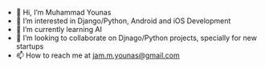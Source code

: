 - 👋 Hi, I’m Muhammad Younas
- 👀 I’m interested in Django/Python, Android and iOS Development
- 🌱 I’m currently learning AI
- 💞️ I’m looking to collaborate on Djnago/Python projects, specially for new startups
- 📫 How to reach me at jam.m.younas@gmail.com

<!---
jam21/jam21 is a ✨ special ✨ repository because its `README.md` (this file) appears on your GitHub profile.
You can click the Preview link to take a look at your changes.
--->
